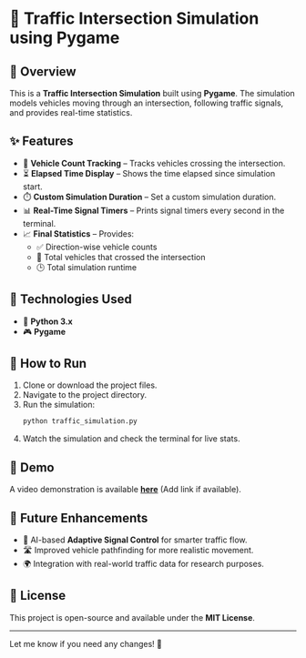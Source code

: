 # 🚦 Traffic Intersection Simulation using Pygame

## 🏁 Overview
This is a **Traffic Intersection Simulation** built using **Pygame**. The simulation models vehicles moving through an intersection, following traffic signals, and provides real-time statistics.

## ✨ Features
- 🚗 **Vehicle Count Tracking** – Tracks vehicles crossing the intersection.
- ⏳ **Elapsed Time Display** – Shows the time elapsed since simulation start.
- ⏱️ **Custom Simulation Duration** – Set a custom simulation duration.
- 📊 **Real-Time Signal Timers** – Prints signal timers every second in the terminal.
- 📈 **Final Statistics** – Provides:
  - ✅ Direction-wise vehicle counts
  - 🚦 Total vehicles that crossed the intersection
  - 🕒 Total simulation runtime

## 🔧 Technologies Used
- 🐍 **Python 3.x**
- 🎮 **Pygame**

## 🚀 How to Run
1. Clone or download the project files.
2. Navigate to the project directory.
3. Run the simulation:
   ```bash
   python traffic_simulation.py
   ```
4. Watch the simulation and check the terminal for live stats.

## 🎥 Demo
A video demonstration is available **[here](#)** (Add link if available).

## 🔮 Future Enhancements
- 🤖 AI-based **Adaptive Signal Control** for smarter traffic flow.
- 🛣️ Improved vehicle pathfinding for more realistic movement.
- 🌍 Integration with real-world traffic data for research purposes.

## 📜 License
This project is open-source and available under the **MIT License**.

---
Let me know if you need any changes! 🚥

